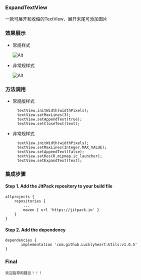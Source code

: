 ### ExpandTextView
一款可展开和收缩的TextView、展开末尾可添加图片
### 效果展示 
- 常规样式 

	![Alt](https://img-blog.csdnimg.cn/20191214174542642.gif)
- 非常规样式 

	![Alt](https://img-blog.csdnimg.cn/2019121417520360.gif)
### 方法调用
- 常规版样式 
		
		
		textView.initWidth(widthPixels);
        textView.setMaxLines(3);
        textView.setAppendText(true);
        textView.setCloseText(text);
	
- 非常规样式 
		
		
		textView.initWidth(widthPixels);
        textView.setMaxLines(Integer.MAX_VALUE);
        textView.setAppendText(false);
        textView.setRes(R.mipmap.ic_launcher);
        textView.setExpandText(text);

### 集成步骤
#### Step 1. Add the JitPack repository to your build file 
	allprojects {
		repositories {
			...
			maven { url 'https://jitpack.io' }
		}
	} 
#### Step 2. Add the dependency 
	dependencies {
	       implementation 'com.github.Lucklyheart:Utils:v1.0.5'
	} 
### Final
	欢迎指导和建议！！！
